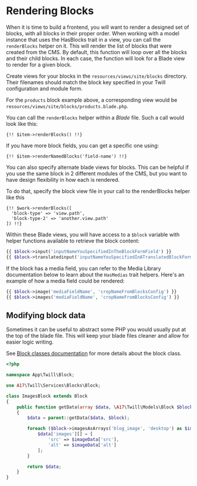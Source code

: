 # Rendering Blocks

When it is time to build a frontend, you will want to render a designed set of blocks, with all blocks in their proper order.
When working with a model instance that uses the HasBlocks trait in a view, you can call the `renderBlocks` helper on it.
This will render the list of blocks that were created from the CMS. By default, this function will loop over all the blocks and their child blocks.
In each case, the function will look for a Blade view to render for a given block.

Create views for your blocks in the `resources/views/site/blocks` directory. Their filenames should match the block key specified in your Twill configuration and module form.

For the `products` block example above, a corresponding view would be `resources/views/site/blocks/products.blade.php`.

You can call the `renderBlocks` helper within a *Blade* file. Such a call would look like this:

```blade
{!! $item->renderBlocks() !!}
```

If you have more block fields, you can get a specific one using:

```blade
{!! $item->renderNamedBlocks('field-name') !!}
```

You can also specify alternate blade views for blocks. This can be helpful if you use the same block in 2 different modules of the CMS, but you want to have design flexibility in how each is rendered.

To do that, specify the block view file in your call to the renderBlocks helper like this

```blade
{!! $work->renderBlocks([
  'block-type' => 'view.path',
  'block-type-2' => 'another.view.path'
]) !!}
```

Within these Blade views, you will have access to a `$block` variable with helper functions available to retrieve the block content:

```php
{{ $block->input('inputNameYouSpecifiedInTheBlockFormField') }}
{{ $block->translatedinput('inputNameYouSpecifiedInATranslatedBlockFormField') }}
```

If the block has a media field, you can refer to the Media Library documentation below to learn about the `HasMedias` trait helpers. Here's an example of how a media field could be rendered:

```php
{{ $block->image('mediaFieldName', 'cropNameFromBlocksConfig') }}
{{ $block->images('mediaFieldName', 'cropNameFromBlocksConfig') }}
```

## Modifying block data

Sometimes it can be useful to abstract some PHP you would usually put at the top of the blade file.
This will keep your blade files cleaner and allow for easier logic writing.

See [Block classes documentation](../5_block-editor/07_block-classes.md) for more details about the block class.

```php
<?php

namespace App\Twill\Block;

use A17\Twill\Services\Blocks\Block;

class ImagesBlock extends Block
{
    public function getData(array $data, \A17\Twill\Models\Block $block): array
    {
        $data = parent::getData($data, $block);

        foreach ($block->imagesAsArrays('blog_image', 'desktop') as $imageData) {
            $data['images'][] = [
                'src' => $imageData['src'],
                'alt' => $imageData['alt']
            ];
        }

        return $data;
    }
}
```
